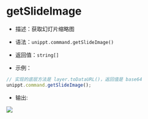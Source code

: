 # getSlideImage

<backTop />

- 描述：获取幻灯片缩略图

- 语法：`unippt.command.getSlideImage()`

- 返回值：`string[]`

- 示例：
```js
// 实现的底层方法是 layer.toDataURL()，返回值是 base64
unippt.command.getSlideImage();
```

- 输出: 
<img src='/unippt-getSlideImage.gif' />